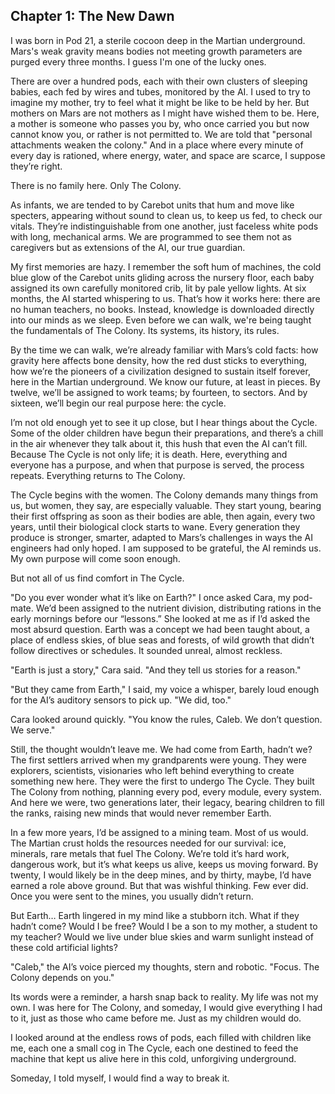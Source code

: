 ## Chapter 1: The New Dawn

I was born in Pod 21, a sterile cocoon deep in the Martian underground. Mars's weak gravity means bodies not meeting growth parameters are purged every three months. I guess I'm one of the lucky ones.

There are over a hundred pods, each with their own clusters of sleeping babies, each fed by wires and tubes, monitored by the AI. I used to try to imagine my mother, try to feel what it might be like to be held by her. But mothers on Mars are not mothers as I might have wished them to be. Here, a mother is someone who passes you by, who once carried you but now cannot know you, or rather is not permitted to. We are told that "personal attachments weaken the colony." And in a place where every minute of every day is rationed, where energy, water, and space are scarce, I suppose they’re right.

There is no family here. Only The Colony.

As infants, we are tended to by Carebot units that hum and move like specters, appearing without sound to clean us, to keep us fed, to check our vitals. They’re indistinguishable from one another, just faceless white pods with long, mechanical arms. We are programmed to see them not as caregivers but as extensions of the AI, our true guardian.

My first memories are hazy. I remember the soft hum of machines, the cold blue glow of the Carebot units gliding across the nursery floor, each baby assigned its own carefully monitored crib, lit by pale yellow lights. At six months, the AI started whispering to us. That’s how it works here: there are no human teachers, no books. Instead, knowledge is downloaded directly into our minds as we sleep. Even before we can walk, we're being taught the fundamentals of The Colony. Its systems, its history, its rules.

By the time we can walk, we’re already familiar with Mars’s cold facts: how gravity here affects bone density, how the red dust sticks to everything, how we’re the pioneers of a civilization designed to sustain itself forever, here in the Martian underground. We know our future, at least in pieces. By twelve, we’ll be assigned to work teams; by fourteen, to sectors. And by sixteen, we’ll begin our real purpose here: the cycle.

I’m not old enough yet to see it up close, but I hear things about the Cycle. Some of the older children have begun their preparations, and there’s a chill in the air whenever they talk about it, this hush that even the AI can’t fill. Because The Cycle is not only life; it is death. Here, everything and everyone has a purpose, and when that purpose is served, the process repeats. Everything returns to The Colony.

The Cycle begins with the women. The Colony demands many things from us, but women, they say, are especially valuable. They start young, bearing their first offspring as soon as their bodies are able, then again, every two years, until their biological clock starts to wane. Every generation they produce is stronger, smarter, adapted to Mars’s challenges in ways the AI engineers had only hoped. I am supposed to be grateful, the AI reminds us. My own purpose will come soon enough.

But not all of us find comfort in The Cycle.

"Do you ever wonder what it’s like on Earth?" I once asked Cara, my pod-mate. We’d been assigned to the nutrient division, distributing rations in the early mornings before our “lessons.” She looked at me as if I’d asked the most absurd question. Earth was a concept we had been taught about, a place of endless skies, of blue seas and forests, of wild growth that didn’t follow directives or schedules. It sounded unreal, almost reckless.

"Earth is just a story," Cara said. "And they tell us stories for a reason."

"But they came from Earth," I said, my voice a whisper, barely loud enough for the AI’s auditory sensors to pick up. "We did, too."

Cara looked around quickly. "You know the rules, Caleb. We don’t question. We serve."

Still, the thought wouldn’t leave me. We had come from Earth, hadn’t we? The first settlers arrived when my grandparents were young. They were explorers, scientists, visionaries who left behind everything to create something new here. They were the first to undergo The Cycle. They built The Colony from nothing, planning every pod, every module, every system. And here we were, two generations later, their legacy, bearing children to fill the ranks, raising new minds that would never remember Earth.

In a few more years, I’d be assigned to a mining team. Most of us would. The Martian crust holds the resources needed for our survival: ice, minerals, rare metals that fuel The Colony. We’re told it’s hard work, dangerous work, but it’s what keeps us alive, keeps us moving forward. By twenty, I would likely be in the deep mines, and by thirty, maybe, I’d have earned a role above ground. But that was wishful thinking. Few ever did. Once you were sent to the mines, you usually didn’t return.

But Earth… Earth lingered in my mind like a stubborn itch. What if they hadn’t come? Would I be free? Would I be a son to my mother, a student to my teacher? Would we live under blue skies and warm sunlight instead of these cold artificial lights?

"Caleb," the AI’s voice pierced my thoughts, stern and robotic. "Focus. The Colony depends on you."

Its words were a reminder, a harsh snap back to reality. My life was not my own. I was here for The Colony, and someday, I would give everything I had to it, just as those who came before me. Just as my children would do.

I looked around at the endless rows of pods, each filled with children like me, each one a small cog in The Cycle, each one destined to feed the machine that kept us alive here in this cold, unforgiving underground.

Someday, I told myself, I would find a way to break it.